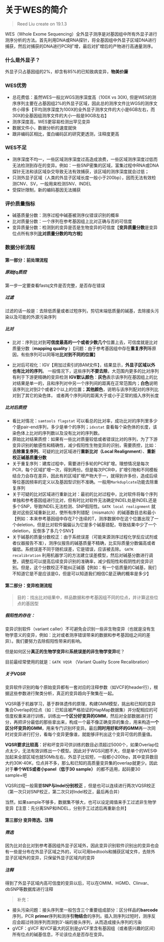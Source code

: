 # 关于WES的简介

> Reed Liu create on 19.1.3

WES（Whole Exome Sequencing）全外显子测序是对基因组中所有外显子进行测序分析的方法。首先利用DNA或RNA探针，将全基因组中外显子区域DNA进行捕获，然后对捕获的DNA进行PCR扩增，最后对扩增后的产物进行高通量测序。

### 什么是外显子？

外显子只占基因组的2%，却含有85%的已知致病变异，**物美价廉**

### WES优势

- 总花费低：虽然WES一般比WGS测序深度高（100X vs 30X), 但是WES的测序序列主要在占基因组2%的外显子区域，因此总的测序文件比WGS的测序文件小得多【平均测序深度为100X的全外显子测序文件的大小是6GB左右，而30X的全基因组测序文件的大小一般是90GB左右】
- 测序深度高，WES更容易检测出罕见变异
- 数据文件小，数据分析的速度就快
- 跟非编码区相比，蛋白编码区的研究更透测，注释度更高

### WES不足

- 测序深度不均一，一些区域测序深度过高造成浪费，一些区域测序深度过低而无法检测到存在的变异。例如：一些SNP密集的区域，富集过程中RNA或DNA探针无法和该区域杂交导致无法有效捕获，该区域的测序深度就会过低；
- 只测外显子区域（人类的外显子区域长度一般小于200bp），因而无法有效检测CNV、SV，一般用来检测SNV、INDEL
- 受探针限制，新的编码基因无法捕获

### 评价质量指标

- 碱基质量分数：测序过程中碱基被测序仪错误识别的概率
- 比对质量分数：一个序列在参考基因组上比对正确与否的可信度
- 变异质量分数：检测到的变异是否是生物变异的可信度【**变异质量分数**是变异位点所有序列**比对质量分数的均方根**】

### 数据分析流程

#### 第一部分：前处理流程

##### 原始fq质控

第一步一定要查看fastq文件是否完整，是否存在错误

##### 过滤

过滤的话一般是：去除低质量或者过短序列，剪切末端低质量的碱基，去除接头污染以及可能的外源污染序列

##### 比对

- 比对：序列比对到**可信度最高的一个或者少数几个**位置上去，可信度就是比对质量分数（**mapping quality** ）【问题：由于参考基因组中存在**重复序列**等原因，有些序列可以同等地**比对到不同的位置**】

- 比对后可视化：IGV【用加过索引的BAM文件】，结果显示，**外显子区域以外也有比对的序列**。 一般情况下，这些序列**不要去除**，大范围内更多的比对序列有利于下游更精确的变异检测
  **IGV默认颜色**：**灰色**表示该序列在基因组上的比对结果是单一的，且和序列对中另一个序列间的距离在正常范围内；**白色**说明该序列比对到2个或者2个以上的位置；**其他颜色**，说明与该序列配对的序列比对到了其它的染色体， 或者两个序列间的距离大于或小于正常的插入序列长度

##### 比对后质控

- 看比对情况：`samtools flagstat` 可以看总的比对率，成功比对的序列里多少个是pair-end序列，多少是单个的序列；`idxstat` 查看每个染色体的长度，该染色体上比对的序列数以及没有比对的序列数。
- 原始比对结果质控：如果有一些比对质量较低或者错误比对的序列，为了下游变异识别的敏感性和精确性，减少假阳性生物变异的识别，需要质控，比如：**去除重复序列**、可疑的比对区域进行**重新比对（Local Realignment**）、**重新校正碱基质量分数**
- 关于重复序列：建库过程中，需要进行多轮的PCR扩增。理想情况是每次PCR，每个区域扩增一次，得到两份。但是每次PCR中，扩增引物和不同模板结合力会存在差异，因此有的区域扩增产物大于一，就得到许多份，造成后续等位基因频率的定义以及基因型识别不准确。一般用`Markduplcate`功能去除重复序列
- 关于可疑的比对区域进行重新比对：最初的比对过程中，比对软件将每个序列单独和参考基因组进行比对，但有时比对软件无法确定INDEL处是INDEL还是多个SNP，导致INDEL无法检测、SNP假阳性。`GATK local realignment` 就是对这些区域重新比对，使所有序列错配（mismatch）的碱基数目总和最小【例如：本来参考基因组中存在7个连续的T，测序数据中在这个位置出现了一个deletion，但是比对软件偏偏认为它是多个碱基错配，导致结果中少了一个deletion，反倒多了多几个SNV】
- 关于碱基的质量分数校正：由于系统误差（可能来源测序过程化学反应试剂或者仪器报告不准），测序仪报告的碱基质量不精确，比实际质量分数偏高或者偏低。系统误差不同于随机误差，它是错误，应该被去除。
  `GATK recalibration` 利用机器学习的方法建立误差模型，然后对碱基分数进行调整，调整后可以提高后续变异识别的准确率，减少假阳性和假阴性的变异识别。但是，这个分数校正不能纠正碱基【例如：有一个低质量的C碱基，我们不知道它是不是应该是G，但是可以知道我们相信C是正确的概率是多少】

#### 第二部分：变异检测流程

> 目的：找出比对结果中，样品数据和参考基因组不同的位点，并计算这些位点的基因型

##### **假阳性**的存在：

变异识别软件（variant caller）不可避免会识别一些非生物变异（也就是没有生物学意义的变异，例如：比对或者测序错误带来的数据和参考基因组之间的差异）。我们要努力去除假阳性带来的影响。

但是如何区分**真正的生物学变异**和**系统误差的非生物学变异**呢？

目前最经常使用的就是：`GATK VQSR` （Variant Quality Score Recalibration）

##### 关于VQSR

 变异软件识别的每个原始变异都有一套对应的注释参数（如VCF的header行），根据这些参数进行聚类分析，真正的变异趋向于聚集在一起。

VQSR基于机器学习，基于群体遗传的原理，构建GMM模型，挑出和已知的变异集合Overlap的位点（如：已知且被严格验证的HapMap数据集）并分配相应的可信度权重来进行训练，训练出**一个区分好变异的GMM**，然后对全部数据进行打分，再把评分最低的那些拿出来，构成一个最不像正确变异的集合，用来构造**一个区分坏变异的GMM**，用来专门识别坏变异。最后**同时用好和坏的GMM**再一次同时对变异进行打分，看每个变异更像谁，就能够评判出这个变异可信的质量值。

**VQSR要求比较高**：好和坏变异可供训练的数目必须超过5000个，如果Overlap位点太少，无法有效训练出一个模型。因此对于WGS问题不大，但是单个的WES中加起来全部区域也就50Mb左右，外显子比较短，一般都小200bp，其中变异数目大约30K-40K，位点并不多，那么和已知的高质量变异集的overlap就更少。因此对于**单个WES或者小panel（低于30 sample）** 的都不适用，起码要30 sample+吧

VQSR过程一般需要**SNP与Indel分别校正** ，但是也可以连续进行两次VQSR校正（第一次只对SNP校正，第二次只对Indel校正，最后再合并）

当然，如果sample不够多，数据集不够大，也可以设定阈值来手工过滤非生物学变异【注意：先分离SNP和INDEL，分别手工过滤后再重新合并】

#### 第三部分 变异筛选、注释

##### 筛选

因为比对会比对到参考基因组外显子区域外，因此变异识别软件识别出的变异也会有一些是分布在外显子区域之外的，可以可用bedtools和捕获区域文件，去除外显子区域外的变异，只保留外显子区域内的变异

##### 注释

得到了外显子区域内高可信度的变异以后，可以在OMIM、HGMD、Clinvar、dbSNP等数据库进行注释



> 补充：

- 接头污染问题：接头序列里一般包含三个重要组成部分：区分样品的**barcode**序列，PCR  **primer**序列和测序**引物结合**的序列。插入测序列过短时，测序反应会超过待测序列而测到3’-端的接头序列，从而造成接头序列的污染
- gVCF：gVCF 和VCF最大的区别是gVCF里含有基因组（或者感兴趣的区间）所有位点的碱基信息，不论该位点是否存在变异。
